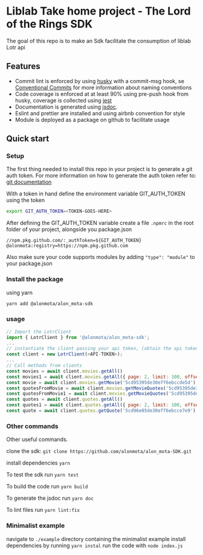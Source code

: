 # Liblab Take home project - The Lord of the Rings SDK
The goal of this repo is to make an Sdk facilitate the consumption of liblab Lotr api


## Features
- Commit lint is enforced by using [husky](https://typicode.github.io/husky/#/) with a commit-msg hook, se [Conventional Commits](https://www.conventionalcommits.org/en/v1.0.0/) for more information about naming conventions
- Code coverage is enforced at at least 90% using pre-push hook from husky, coverage is collected using [jest](https://jestjs.io/)
- Documentation is generated using [jsdoc](https://jsdoc.app/).
- Eslint and prettier are installed and using airbnb convention for style
- Module is deployed as a package on github to facilitate usage


## Quick start


### Setup
The first thing needed to install this repo in your project is to generate a git auth token. For more information on how to generate the auth token refer to: [git documentation](https://docs.github.com/en/authentication/keeping-your-account-and-data-secure/creating-a-personal-access-token)

With a token in hand define the environment variable GIT_AUTH_TOKEN using the token

```sh
export GIT_AUTH_TOKEN=<TOKEN-GOES-HERE>
```

After defining the GIT_AUTH_TOKEN variable create a file `.npmrc` in the root folder of your project, alongside you package.json

```.npmrc
//npm.pkg.github.com/:_authToken=${GIT_AUTH_TOKEN}
@alonmota:registry=https://npm.pkg.github.com

```

Also make sure your code supports modules by adding `"type": "module"` to your package.json

### Install the package 
using yarn 
```sh
yarn add @alonmota/alon_mota-sdk
```


### usage

``` file.js
// Import the LotrClient
import { LotrClient } from '@alonmota/alon_mota-sdk';
...
// instantiate the client passing your api token, (obtain the api token [here](https://the-one-api.dev/login))
const client = new LotrClient(<API-TOKEN>);
...
// Call methods from clients 
const movies = await client.movies.getAll()
const movies1 = await client.movies.getAll({ page: 2, limit: 100, offset: 3, sort: { field: 'name', descending: true}})
const movie = await client.movies.getMovie('5cd95395de30eff6ebccde5d')
const quotesFromMovie = await client.movies.getMovieQuotes('5cd95395de30eff6ebccde5d')
const quotesFromMovie1 = await client.movies.getMovieQuotes('5cd95395de30eff6ebccde5d', { page: 2, limit: 100, offset: 3, sort: { field: 'name', descending: true}})
const quotes = await client.quotes.getAll()
const quotes1 = await client.quotes.getAll({ page: 2, limit: 100, offset: 3, sort: { field: 'name', descending: true}})
const quote = await client.quotes.getQuote('5cd96e05de30eff6ebcce7e9')
```


### Other commands
Other useful commands.

clone the sdk: `git clone https://github.com/alonmota/alon_mota-SDK.git`

install dependencies `yarn`

To test the sdk run `yarn test`

To build the code run `yarn build`

To generate the jsdoc run `yarn doc`

To lint files run `yarn lint:fix`

### Minimalist example 
navigate to `./example` directory containing the minimalist example
install dependencies by running `yarn instal`
run the code with `node index.js`
